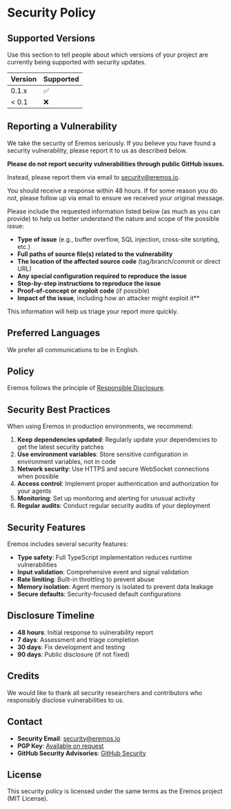 # Security Policy

## Supported Versions

Use this section to tell people about which versions of your project are currently being supported with security updates.

| Version | Supported          |
| ------- | ------------------ |
| 0.1.x   | :white_check_mark: |
| < 0.1   | :x:                |

## Reporting a Vulnerability

We take the security of Eremos seriously. If you believe you have found a security vulnerability, please report it to us as described below.

**Please do not report security vulnerabilities through public GitHub issues.**

Instead, please report them via email to [security@eremos.io](mailto:security@eremos.io).

You should receive a response within 48 hours. If for some reason you do not, please follow up via email to ensure we received your original message.

Please include the requested information listed below (as much as you can provide) to help us better understand the nature and scope of the possible issue:

- **Type of issue** (e.g., buffer overflow, SQL injection, cross-site scripting, etc.)
- **Full paths of source file(s) related to the vulnerability**
- **The location of the affected source code** (tag/branch/commit or direct URL)
- **Any special configuration required to reproduce the issue**
- **Step-by-step instructions to reproduce the issue**
- **Proof-of-concept or exploit code** (if possible)
- **Impact of the issue**, including how an attacker might exploit it**

This information will help us triage your report more quickly.

## Preferred Languages

We prefer all communications to be in English.

## Policy

Eremos follows the principle of [Responsible Disclosure](https://en.wikipedia.org/wiki/Responsible_disclosure).

## Security Best Practices

When using Eremos in production environments, we recommend:

1. **Keep dependencies updated**: Regularly update your dependencies to get the latest security patches
2. **Use environment variables**: Store sensitive configuration in environment variables, not in code
3. **Network security**: Use HTTPS and secure WebSocket connections when possible
4. **Access control**: Implement proper authentication and authorization for your agents
5. **Monitoring**: Set up monitoring and alerting for unusual activity
6. **Regular audits**: Conduct regular security audits of your deployment

## Security Features

Eremos includes several security features:

- **Type safety**: Full TypeScript implementation reduces runtime vulnerabilities
- **Input validation**: Comprehensive event and signal validation
- **Rate limiting**: Built-in throttling to prevent abuse
- **Memory isolation**: Agent memory is isolated to prevent data leakage
- **Secure defaults**: Security-focused default configurations

## Disclosure Timeline

- **48 hours**: Initial response to vulnerability report
- **7 days**: Assessment and triage completion
- **30 days**: Fix development and testing
- **90 days**: Public disclosure (if not fixed)

## Credits

We would like to thank all security researchers and contributors who responsibly disclose vulnerabilities to us.

## Contact

- **Security Email**: [security@eremos.io](mailto:security@eremos.io)
- **PGP Key**: [Available on request](mailto:security@eremos.io)
- **GitHub Security Advisories**: [GitHub Security](https://github.com/EremosCore/Eremos/security/advisories)

## License

This security policy is licensed under the same terms as the Eremos project (MIT License).
